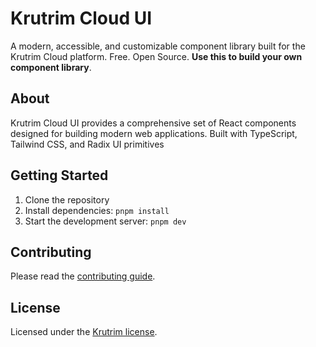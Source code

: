 # Krutrim Cloud UI

A modern, accessible, and customizable component library built for the Krutrim Cloud platform. Free. Open Source. **Use this to build your own component library**.

## About

Krutrim Cloud UI provides a comprehensive set of React components designed for building modern web applications. Built with TypeScript, Tailwind CSS, and Radix UI primitives

<!-- ## Features

- 🎨 **Customizable** - All components are built with customization in mind
- ♿ **Accessible** - Built on top of Radix UI primitives for better accessibility
- 🎯 **TypeScript** - Full TypeScript support for better developer experience
- 🎨 **Multiple Styles** - Support for different visual styles (Compact, Default)
- 📱 **Responsive** - Mobile-first responsive design
- 🌙 **Dark Mode** - Built-in dark mode support -->

## Getting Started

1. Clone the repository
2. Install dependencies: `pnpm install`
3. Start the development server: `pnpm dev`

## Contributing

Please read the [contributing guide](/CONTRIBUTING.md).

## License

Licensed under the [Krutrim license](https://github.com/akshayborade09/krutrim-cloud/blob/main/LICENSE.md).
